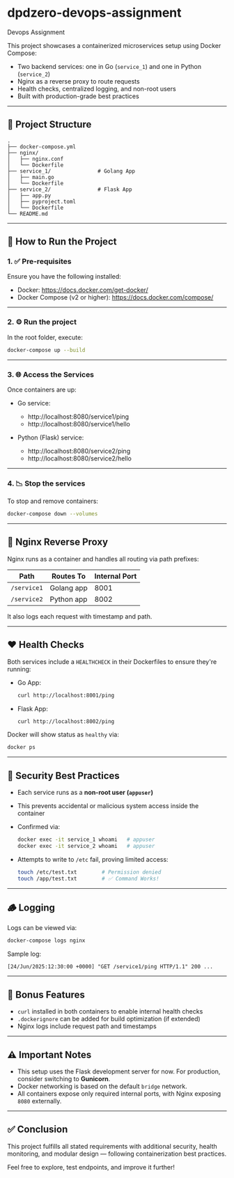 # dpdzero-devops-assignment
Devops Assignment

This project showcases a containerized microservices setup using Docker Compose:

- Two backend services: one in Go (`service_1`) and one in Python (`service_2`)
- Nginx as a reverse proxy to route requests
- Health checks, centralized logging, and non-root users
- Built with production-grade best practices

---

## 📁 Project Structure

```
.
├── docker-compose.yml
├── nginx/
│   ├── nginx.conf
│   └── Dockerfile
├── service_1/               # Golang App
│   ├── main.go
│   └── Dockerfile
├── service_2/               # Flask App
│   ├── app.py
│   ├── pyproject.toml
│   └── Dockerfile
└── README.md
```

---

## 🚀 How to Run the Project

### 1. ✅ **Pre-requisites**

Ensure you have the following installed:

- Docker: https://docs.docker.com/get-docker/
- Docker Compose (v2 or higher): https://docs.docker.com/compose/

---

### 2. ⚙️ **Run the project**

In the root folder, execute:

```bash
docker-compose up --build
```

---

### 3. 🌐 **Access the Services**

Once containers are up:

- Go service:
  - http://localhost:8080/service1/ping
  - http://localhost:8080/service1/hello

- Python (Flask) service:
  - http://localhost:8080/service2/ping
  - http://localhost:8080/service2/hello

---

### 4. 📉 **Stop the services**

To stop and remove containers:

```bash
docker-compose down --volumes
```

---

## 🔀 Nginx Reverse Proxy

Nginx runs as a container and handles all routing via path prefixes:

| Path            | Routes To     | Internal Port |
|-----------------|---------------|----------------|
| `/service1`     | Golang app    | 8001           |
| `/service2`     | Python app    | 8002           |

It also logs each request with timestamp and path.

---

## ❤️ Health Checks

Both services include a `HEALTHCHECK` in their Dockerfiles to ensure they're running:

- Go App:
  ```bash
  curl http://localhost:8001/ping
  ```
- Flask App:
  ```bash
  curl http://localhost:8002/ping
  ```

Docker will show status as `healthy` via:

```bash
docker ps
```

---

## 🔐 Security Best Practices

- Each service runs as a **non-root user (`appuser`)**
- This prevents accidental or malicious system access inside the container
- Confirmed via:
  ```bash
  docker exec -it service_1 whoami   # appuser
  docker exec -it service_2 whoami   # appuser
  ```

- Attempts to write to `/etc` fail, proving limited access:
  ```bash
  touch /etc/test.txt        # Permission denied
  touch /app/test.txt        # ✅ Command Works!
  ```

---

## 🪵 Logging

Logs can be viewed via:

```bash
docker-compose logs nginx
```

Sample log:

```
[24/Jun/2025:12:30:00 +0000] "GET /service1/ping HTTP/1.1" 200 ...
```

---

## 🎯 Bonus Features

- `curl` installed in both containers to enable internal health checks
- `.dockerignore` can be added for build optimization (if extended)
- Nginx logs include request path and timestamps

---

## ⚠️ Important Notes

- This setup uses the Flask development server for now. For production, consider switching to **Gunicorn**.
- Docker networking is based on the default `bridge` network.
- All containers expose only required internal ports, with Nginx exposing `8080` externally.

---

## ✅ Conclusion

This project fulfills all stated requirements with additional security, health monitoring, and modular design — following containerization best practices.

Feel free to explore, test endpoints, and improve it further!

